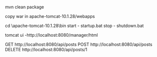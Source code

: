 mvn clean package

copy war in apache-tomcat-10.1.28/webapps


cd \apache-tomcat-10.1.28\bin
start - startup.bat
stop  - shutdown.bat


tomcat ui -http://localhost:8080/manager/html

GET http://localhost:8080/api/posts
POST http://localhost:8080/api/posts
DELETE http://localhost:8080/api/posts/1